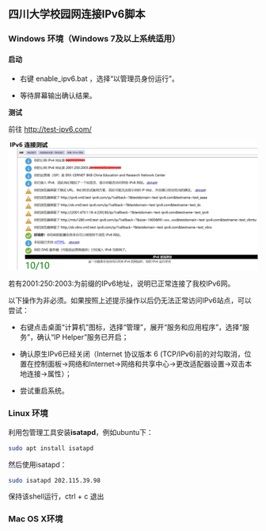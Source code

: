 
## 四川大学校园网连接IPv6脚本

### Windows 环境（Windows 7及以上系统适用）

#### 启动

- 右键 enable_ipv6.bat ，选择“以管理员身份运行”。
 

- 等待屏幕输出确认结果。

**测试**

前往 http://test-ipv6.com/

![](1.png)

若有2001:250:2003:为前缀的IPv6地址，说明已正常连接了我校IPv6网。

以下操作为非必须。如果按照上述提示操作以后仍无法正常访问IPv6站点，可以尝试：

- 右键点击桌面“计算机”图标，选择“管理”，展开“服务和应用程序”，选择“服务”，确认“IP Helper”服务已开启；

- 确认原生IPv6已经关闭（Internet 协议版本 6 (TCP/IPv6)前的对勾取消，位置在控制面板→网络和Internet→网络和共享中心→更改适配器设置→双击本地连接→属性）；
- 尝试重启系统。

### Linux 环境

利用包管理工具安装**isatapd**，例如ubuntu下：
```bash
sudo apt install isatapd
```

然后使用isatapd：

```bash
sudo isatapd 202.115.39.98
```

保持该shell运行，ctrl + c 退出

### Mac OS X环境